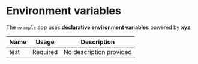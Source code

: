 # Environment variables

The `example` app uses **declarative environment variables** powered by **xyz**.

| Name | Usage | Description |
| - | - | - |
| test | Required | No description provided |